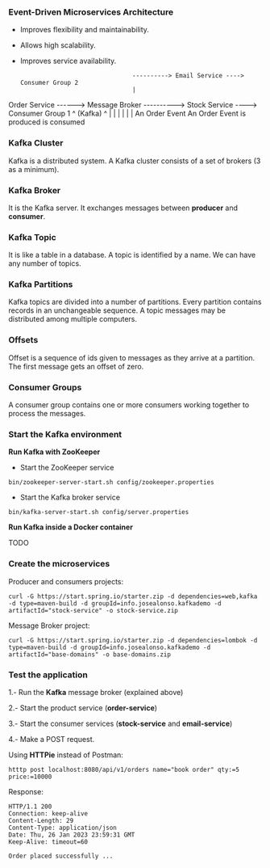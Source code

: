 ### Event-Driven Microservices Architecture

- Improves flexibility and maintainability.

- Allows high scalability.

- Improves service availability.

                                     ----------> Email Service ----> Consumer Group 2       
                                     |
Order Service ------> Message Broker ----------> Stock Service ----> Consumer Group 1
                ^       (Kafka)           ^
		        |                         |
		        |                         |
		        |                         |
	    An Order Event                An Order Event 
	     is produced                   is consumed


### Kafka Cluster

Kafka is a distributed system.
A Kafka cluster consists of a set of brokers (3 as a minimum).

### Kafka Broker 

It is the Kafka server.
It exchanges messages between **producer** and **consumer**.

### Kafka Topic

It is like a table in a database.
A topic is identified by a name.
We can have any number of topics.

### Kafka Partitions

Kafka topics are divided into a number of partitions.
Every partition contains records in an unchangeable sequence.
A topic messages may be distributed among multiple computers.

### Offsets

Offset is a sequence of ids given to messages as they arrive at a partition.
The first message gets an offset of zero.

### Consumer Groups

A consumer group contains one or more consumers working together to 
process the messages.


### Start the Kafka environment


**Run Kafka with ZooKeeper**


- Start the ZooKeeper service

```
bin/zookeeper-server-start.sh config/zookeeper.properties
```

- Start the Kafka broker service

```
bin/kafka-server-start.sh config/server.properties
```

**Run Kafka inside a Docker container**

TODO 


### Create the microservices

Producer and consumers projects:

```
curl -G https://start.spring.io/starter.zip -d dependencies=web,kafka -d type=maven-build -d groupId=info.josealonso.kafkademo -d artifactId="stock-service" -o stock-service.zip
```

Message Broker project:

```
curl -G https://start.spring.io/starter.zip -d dependencies=lombok -d type=maven-build -d groupId=info.josealonso.kafkademo -d artifactId="base-domains" -o base-domains.zip
```

### Test the application

1.- Run the **Kafka** message broker (explained above)

2.- Start the product service (**order-service**)

3.- Start the consumer services (**stock-service** and **email-service**)

4.- Make a POST request.

Using **HTTPie** instead of Postman:

```
htttp post localhost:8080/api/v1/orders name="book order" qty:=5 price:=10000
```

Response:

```
HTTP/1.1 200
Connection: keep-alive
Content-Length: 29
Content-Type: application/json
Date: Thu, 26 Jan 2023 23:59:31 GMT
Keep-Alive: timeout=60

Order placed successfully ...
```



















